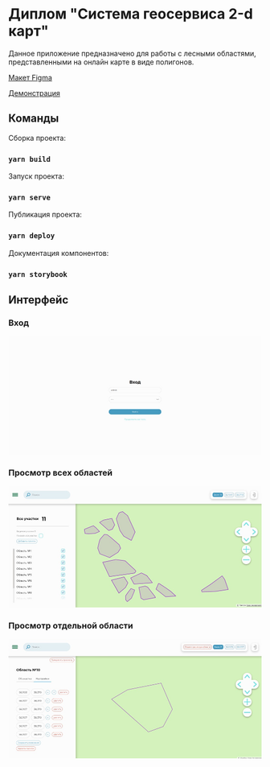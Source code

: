 # Диплом "Система геосервиса 2-d карт"

Данное приложение предназначено для работы с лесными областями, представленными на онлайн карте в виде полигонов.

[Макет Figma](https://www.figma.com/file/vsiQlZRC9J7BVUnRFtZ7cw/%D0%93%D0%98%D0%A1-2D-%D0%B2%D0%B8%D0%B7%D1%83%D0%B0%D0%BB%D0%B8%D0%B7%D0%B0%D1%86%D0%B8%D1%8F?type=design&node-id=0-1&mode=design&t=5rQV8WjpFTmrhRtE-0)

[Демонстрация](https://iu5git.github.io/MapViewApp)

## Команды

Сборка проекта:

### `yarn build`

Запуск проекта:

### `yarn serve`

Публикация проекта:

### `yarn deploy`

Документация компонентов:

### `yarn storybook`

## Интерфейс

### Вход

![Authorization](/src/assets/demonstration/auth.jpg)

### Просмотр всех областей

![All areas](/src/assets/demonstration/all.jpg)

### Просмотр отдельной области

![One area](/src/assets/demonstration/one_area.jpg)
